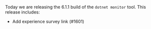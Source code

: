 Today we are releasing the 6.1.1 build of the `dotnet monitor` tool. This release includes:

- Add experience survey link (#1601)
